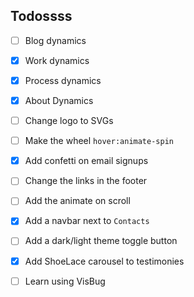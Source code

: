 
## Todossss

- [ ] Blog dynamics
- [x] Work dynamics
- [x] Process dynamics
- [x] About Dynamics

- [ ] Change logo to SVGs
- [ ] Make the wheel `hover:animate-spin`
- [x] Add confetti on email signups
- [ ] Change the links in the footer
- [ ] Add the animate on scroll

- [x] Add a navbar next to `Contacts`
- [ ] Add a dark/light theme toggle button

- [x] Add ShoeLace carousel to testimonies
- [ ] Learn using VisBug